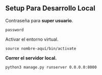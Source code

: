 ## Setup Para Desarrollo Local

Contraseña para **super usuario**.
```
password
```
Activar el entorno virtual.
```
source nombre-aquí/bin/activate
```
**Correr el servidor local.**
```
python3 manage.py runserver 0.0.0.0:8000
```

